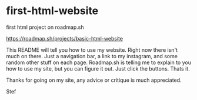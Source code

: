 # first-html-website
first html project on roadmap.sh

https://roadmap.sh/projects/basic-html-website

This README will tell you how to use my website.
Right now there isn't much on there. Just a navigation bar, a link to my instagram, and some random other stuff on each page.
Roadmap.sh is telling me to explain to you how to use my site, but you can figure it out. Just click the buttons. Thats it.

Thanks for going on my site, any advice or critique is much appreciated.

Stef
